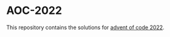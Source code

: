 # AOC-2022

This repository contains the solutions for [advent of code 2022](https://adventofcode.com/2022).
